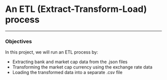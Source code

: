 # An ETL (Extract-Transform-Load) process

---

### Objectives
In this project, we will run an ETL process by: 
* Extracting bank and market cap data from the .json files
* Transforming the market cap currency using the exchange rate data
* Loading the transformed data into a separate .csv file
